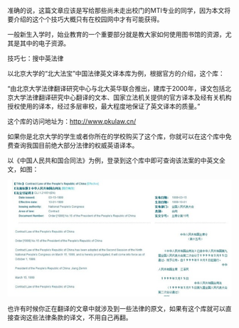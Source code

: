 准确的说，这篇文章应该是写给那些尚未走出校门的MTI专业的同学，因为本文将要介绍的这个个技巧大概只有在校园网中才有可能获得。

一般新生入学时，始业教育的一个重要部分就是教大家如何使用图书馆的资源，尤其是其中的电子资源。

技巧七：搜中英法律

以北京大学的“北大法宝”中国法律英文译本库为例，根据官方的介绍，这个库：

“由北京大学法律翻译研究中心与北大英华联合推出，建库于2000年，译文包括北京大学法律翻译研究中心翻译的文本、国家立法机关提供的官方译本及经有关机构授权使用的译本，经过多层审校，最大程度地保证了英文译本的质量。”

这个库的访问地址为：http://www.pkulaw.cn/

如果你是北京大学的学生或者你所在的学校购买了这个库，你就可以在这个库中免费查询我国目前绝大部分法律的权威英语译本。

以《中国人民共和国合同法》为例，登录到这个库中即可查询该法案的中英文全文，如图：

![](Pics/5-1.png)

也许有时候你正在翻译的文章中就涉及到一些法律的原文，如果有这个库就可以直接查询这些法律条款的译文，不用自己再翻。
